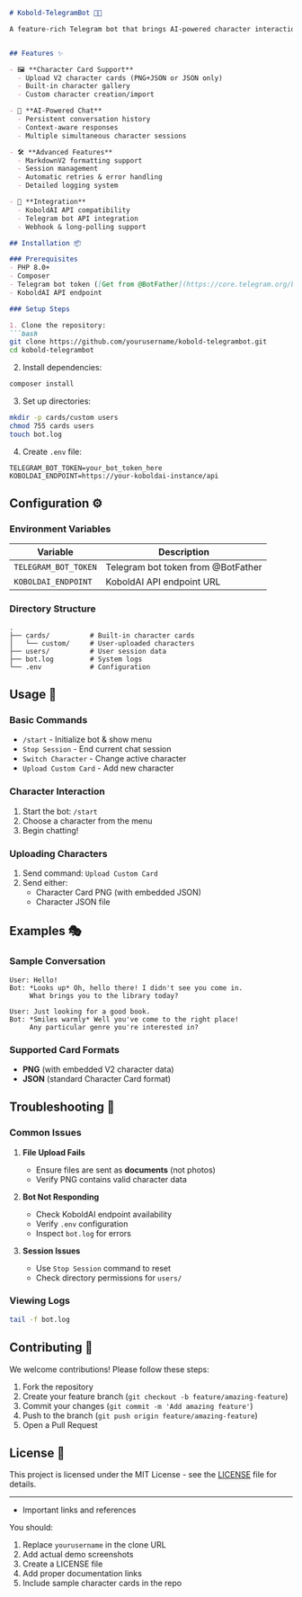 ```markdown
# Kobold-TelegramBot 🤖💬

A feature-rich Telegram bot that brings AI-powered character interactions to your chats using KoboldAI, with full support for Character Card V2 (PNG/JSON) format.


## Features ✨

- 🖼️ **Character Card Support**
  - Upload V2 character cards (PNG+JSON or JSON only)
  - Built-in character gallery
  - Custom character creation/import

- 💬 **AI-Powered Chat**
  - Persistent conversation history
  - Context-aware responses
  - Multiple simultaneous character sessions

- 🛠️ **Advanced Features**
  - MarkdownV2 formatting support
  - Session management
  - Automatic retries & error handling
  - Detailed logging system

- 🔄 **Integration**
  - KoboldAI API compatibility
  - Telegram bot API integration
  - Webhook & long-polling support

## Installation 📦

### Prerequisites
- PHP 8.0+
- Composer
- Telegram bot token ([Get from @BotFather](https://core.telegram.org/bots#6-botfather))
- KoboldAI API endpoint

### Setup Steps

1. Clone the repository:
```bash
git clone https://github.com/yourusername/kobold-telegrambot.git
cd kobold-telegrambot
```

2. Install dependencies:
```bash
composer install
```

3. Set up directories:
```bash
mkdir -p cards/custom users
chmod 755 cards users
touch bot.log
```

4. Create `.env` file:
```env
TELEGRAM_BOT_TOKEN=your_bot_token_here
KOBOLDAI_ENDPOINT=https://your-koboldai-instance/api
```

## Configuration ⚙️

### Environment Variables
| Variable | Description |
|----------|-------------|
| `TELEGRAM_BOT_TOKEN` | Telegram bot token from @BotFather |
| `KOBOLDAI_ENDPOINT` | KoboldAI API endpoint URL |

### Directory Structure
```
.
├── cards/          # Built-in character cards
│   └── custom/     # User-uploaded characters
├── users/          # User session data
├── bot.log         # System logs
└── .env            # Configuration
```

## Usage 🚀

### Basic Commands
- `/start` - Initialize bot & show menu
- `Stop Session` - End current chat session
- `Switch Character` - Change active character
- `Upload Custom Card` - Add new character

### Character Interaction
1. Start the bot: `/start`
2. Choose a character from the menu
3. Begin chatting!

### Uploading Characters
1. Send command: `Upload Custom Card`
2. Send either:
   - Character Card PNG (with embedded JSON)
   - Character JSON file

## Examples 🎭

### Sample Conversation
```
User: Hello!
Bot: *Looks up* Oh, hello there! I didn't see you come in. 
     What brings you to the library today?

User: Just looking for a good book.
Bot: *Smiles warmly* Well you've come to the right place! 
     Any particular genre you're interested in?
```

### Supported Card Formats
- **PNG** (with embedded V2 character data)
- **JSON** (standard Character Card format)

## Troubleshooting 🐛

### Common Issues
1. **File Upload Fails**
   - Ensure files are sent as **documents** (not photos)
   - Verify PNG contains valid character data

2. **Bot Not Responding**
   - Check KoboldAI endpoint availability
   - Verify `.env` configuration
   - Inspect `bot.log` for errors

3. **Session Issues**
   - Use `Stop Session` command to reset
   - Check directory permissions for `users/`

### Viewing Logs
```bash
tail -f bot.log
```

## Contributing 🤝

We welcome contributions! Please follow these steps:
1. Fork the repository
2. Create your feature branch (`git checkout -b feature/amazing-feature`)
3. Commit your changes (`git commit -m 'Add amazing feature'`)
4. Push to the branch (`git push origin feature/amazing-feature`)
5. Open a Pull Request

## License 📄

This project is licensed under the MIT License - see the [LICENSE](LICENSE) file for details.

---

- Important links and references

You should:
1. Replace `yourusername` in the clone URL
2. Add actual demo screenshots
3. Create a LICENSE file
4. Add proper documentation links
5. Include sample character cards in the repo
